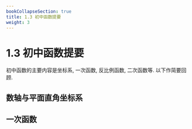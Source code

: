 ```yaml
---
bookCollapseSection: true
title: 1.3 初中函数提要
weight: 3
---
```


# 1.3 初中函数提要

初中函数的主要内容是坐标系, 一次函数, 反比例函数, 二次函数等. 以下作简要回顾.

## 数轴与平面直角坐标系

## 一次函数